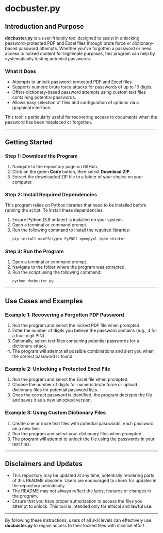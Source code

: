# docbuster.py

## Introduction and Purpose

**docbuster.py** is a user-friendly tool designed to assist in unlocking password-protected PDF and Excel files through brute force or dictionary-based password attempts. Whether you've forgotten a password or need access to locked content for legitimate purposes, this program can help by systematically testing potential passwords.

### What It Does
- Attempts to unlock password-protected PDF and Excel files.
- Supports numeric brute force attacks for passwords of up to 10 digits.
- Offers dictionary-based password attempts using custom text files containing potential passwords.
- Allows easy selection of files and configuration of options via a graphical interface.

This tool is particularly useful for recovering access to documents when the password has been misplaced or forgotten.

---

## Getting Started

### Step 1: Download the Program
1. Navigate to the repository page on GitHub.
2. Click on the green **Code** button, then select **Download ZIP**.
3. Extract the downloaded ZIP file to a folder of your choice on your computer.

### Step 2: Install Required Dependencies
This program relies on Python libraries that need to be installed before running the script. To install these dependencies:
1. Ensure Python (3.8 or later) is installed on your system.
2. Open a terminal or command prompt.
3. Run the following command to install the required libraries:
   ```bash
   pip install msoffcrypto PyPDF2 openpyxl tqdm tkinter
   ```

### Step 3: Run the Program
1. Open a terminal or command prompt.
2. Navigate to the folder where the program was extracted.
3. Run the script using the following command:
   ```bash
   python docbuster.py
   ```

---

## Use Cases and Examples

### Example 1: Recovering a Forgotten PDF Password
1. Run the program and select the locked PDF file when prompted.
2. Enter the number of digits you believe the password contains (e.g., 4 for a four-digit PIN).
3. Optionally, select text files containing potential passwords for a dictionary attack.
4. The program will attempt all possible combinations and alert you when the correct password is found.

### Example 2: Unlocking a Protected Excel File
1. Run the program and select the Excel file when prompted.
2. Choose the number of digits for numeric brute force or upload dictionary files for potential password lists.
3. Once the correct password is identified, the program decrypts the file and saves it as a new unlocked version.

### Example 3: Using Custom Dictionary Files
1. Create one or more text files with potential passwords, each password on a new line.
2. Run the program and select your dictionary files when prompted.
3. The program will attempt to unlock the file using the passwords in your text files.

---

## Disclaimers and Updates

- This repository may be updated at any time, potentially rendering parts of this README obsolete. Users are encouraged to check for updates in the repository periodically.
- The README may not always reflect the latest features or changes in the program.
- Ensure that you have proper authorization to access the files you attempt to unlock. This tool is intended only for ethical and lawful use.

---

By following these instructions, users of all skill levels can effectively use **docbuster.py** to regain access to their locked files with minimal effort.

